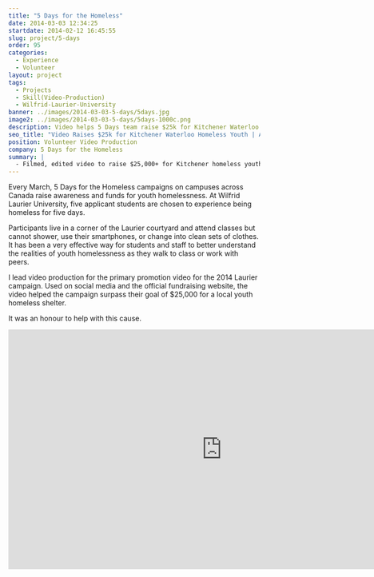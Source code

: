 ```yaml
---
title: "5 Days for the Homeless"
date: 2014-03-03 12:34:25
startdate: 2014-02-12 16:45:55
slug: project/5-days
order: 95
categories:
  - Experience
  - Volunteer
layout: project
tags:
  - Projects
  - Skill(Video-Production)
  - Wilfrid-Laurier-University
banner: ../images/2014-03-03-5-days/5days.jpg
image2: ../images/2014-03-03-5-days/5days-1000c.png
description: Video helps 5 Days team raise $25k for Kitchener Waterloo homeless youth.
seo_title: "Video Raises $25k for Kitchener Waterloo Homeless Youth | Andrew Paradi Alexander"
position: Volunteer Video Production
company: 5 Days for the Homeless
summary: |
  - Filmed, edited video to raise $25,000+ for Kitchener homeless youth
---
```


Every March, 5 Days for the Homeless campaigns on campuses across Canada raise awareness and funds for youth homelessness. At Wilfrid Laurier University, five applicant students are chosen to experience being homeless for five days.

Participants live in a corner of the Laurier courtyard and attend classes but cannot shower, use their smartphones, or change into clean sets of clothes. It has been a very effective way for students and staff to better understand the realities of youth homelessness as they walk to class or work with peers.

I lead video production for the primary promotion video for the 2014 Laurier campaign. Used on social media and the official fundraising website, the video helped the campaign surpass their goal of \$25,000 for a local youth homeless shelter.

It was an honour to help with this cause.

<iframe width="853" height="480" src="https://www.youtube-nocookie.com/embed/M4QRlthP5DA?rel=0&amp;showinfo=0" frameborder="0" allowfullscreen></iframe>

